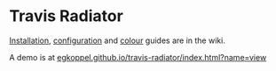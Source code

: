 # Travis Radiator
[Installation](https://github.com/egkoppel/travis-radiator/wiki/Installation), [configuration](https://github.com/egkoppel/travis-radiator/wiki/Configuration) and [colour](https://github.com/egkoppel/travis-radiator/wiki/Colour-and-Icons) guides are in the wiki.

A demo is at [egkoppel.github.io/travis-radiator/index.html?name=view](http://egkoppel.github.io/travis-radiator/index.html?name=view)
